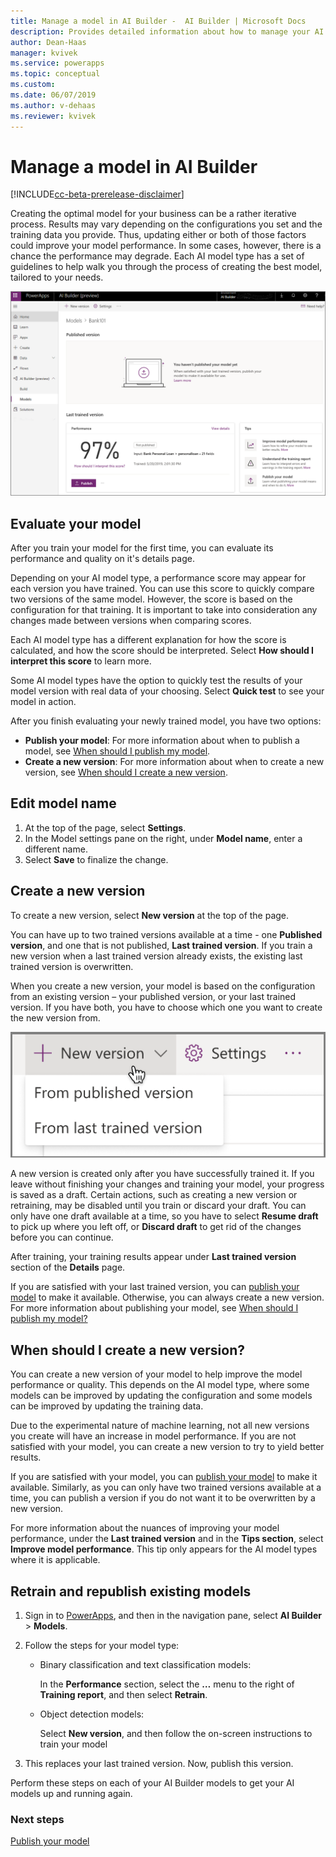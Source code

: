 ```yaml
---
title: Manage a model in AI Builder -  AI Builder | Microsoft Docs
description: Provides detailed information about how to manage your AI models in AI Builder.
author: Dean-Haas
manager: kvivek
ms.service: powerapps
ms.topic: conceptual
ms.custom: 
ms.date: 06/07/2019
ms.author: v-dehaas
ms.reviewer: kvivek
---
```


# Manage a model in AI Builder

[!INCLUDE[cc-beta-prerelease-disclaimer](./includes/cc-beta-prerelease-disclaimer.md)]

Creating the optimal model for your business can be a rather iterative process. Results may vary depending on the configurations you set and the training data you provide. Thus, updating either or both of those factors could improve your model performance. In some cases, however, there is a chance the performance may degrade. Each AI model type has a set of guidelines to help walk you through the process of creating the best model, tailored to your needs.

![Manage AI model screen](media/manage-model.png "Manage AI model screen")

## Evaluate your model

After you train your model for the first time, you can evaluate its performance and quality on it's details page.

Depending on your AI model type, a performance score may appear for each version you have trained. You can use this score to quickly compare two versions of the same model. However, the score is based on the configuration for that training. It is important to take into consideration any changes made between versions when comparing scores.

Each AI model type has a different explanation for how the score is calculated, and how the score should be interpreted. Select **How should I interpret this score** to learn more.

Some AI model types have the option to quickly test the results of your model version with real data of your choosing. Select **Quick test** to see your model in action.

After you finish evaluating your newly trained model, you have two options:

- **Publish your model**: For more information about when to publish a model, see [When should I publish my model](publish-model.md#when-should-i-publish-my-model).
- **Create a new version**: For more information about when to create a new version, see [When should I create a new version](#when-should-i-create-a-new-version).

## Edit model name

1. At the top of the page, select **Settings**.
2. In the Model settings pane on the right, under **Model name**, enter a different name.
3. Select **Save** to finalize the change.

## Create a new version

To create a new version, select **New version** at the top of the page.

You can have up to two trained versions available at a time - one **Published version**, and one that is not published, **Last trained version**. If you train a new version when a last trained version already exists, the existing last trained version is overwritten.

When you create a new version, your model is based on the configuration from an existing version – your published version, or  your last trained version. If you have both, you have to choose which one you want to create the new version from. 

![New version menu](media/new-version-menu.png "New version menu")
 
A new version is created only after you have successfully trained it. If you leave without finishing your changes and training your model, your progress is saved as a draft. Certain actions, such as creating a new version or retraining, may be disabled until you train or discard your draft. You can only have one draft available at a time, so you have to select **Resume draft** to pick up where you left off, or **Discard draft** to get rid of the changes before you can continue.

After training, your training results appear under **Last trained version** section of the **Details** page.

If you are satisfied with your last trained version, you can [publish your model](publish-model.md) to make it available. Otherwise, you can always create a new version. For more information about publishing your model, see [When should I publish my model?](publish-model.md)

## When should I create a new version?

You can create a new version of your model to help improve the model performance or quality. This depends on the AI model type, where some models can be improved by updating the configuration and some models can be improved by updating the training data.

Due to the experimental nature of machine learning, not all new versions you create will have an increase in model performance. If you are not satisfied with your model, you can create a new version to try to yield better results.

If you are satisfied with your model, you can [publish your model](publish-model.md) to make it available. Similarly, as you can only have  two trained versions available at a time, you can publish a version if you do not want it to be overwritten by a new version.

For more information about the nuances of improving your model performance, under the **Last trained version** and in the **Tips section**, select **Improve model performance**. This tip only appears for the AI model types where it is applicable.

## Retrain and republish existing models

1. Sign in to [PowerApps](https://web.powerapps.com/), and then in the navigation pane, select **AI Builder** > **Models**. 
1. Follow the steps for your model type:
    - Binary classification and text classification models: 

        In the **Performance** section, select the **…** menu to the right of **Training report**, and then select **Retrain**.
    
    - Object detection models:

        Select **New version**, and then follow the on-screen instructions to train your model
        


1. This replaces your last trained version. Now, publish this version.

Perform these steps on each of your AI Builder models to get your AI models up and running again.

### Next steps

[Publish your model](publish-model.md)

